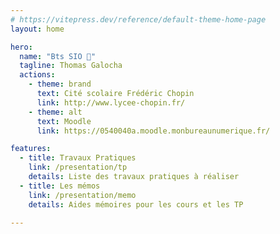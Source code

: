 ```yaml
---
# https://vitepress.dev/reference/default-theme-home-page
layout: home

hero:
  name: "Bts SIO 👾"
  tagline: Thomas Galocha
  actions:
    - theme: brand
      text: Cité scolaire Frédéric Chopin
      link: http://www.lycee-chopin.fr/
    - theme: alt
      text: Moodle
      link: https://0540040a.moodle.monbureaunumerique.fr/

features:
  - title: Travaux Pratiques
    link: /presentation/tp
    details: Liste des travaux pratiques à réaliser
  - title: Les mémos
    link: /presentation/memo
    details: Aides mémoires pour les cours et les TP
  
---
```


